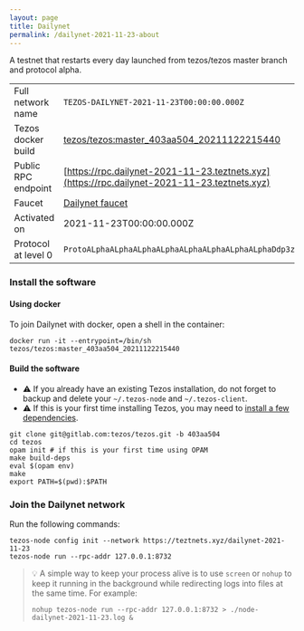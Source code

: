 ```yaml
---
layout: page
title: Dailynet
permalink: /dailynet-2021-11-23-about
---
```


A testnet that restarts every day launched from tezos/tezos master branch and protocol alpha.

| | |
|-------|---------------------|
| Full network name | `TEZOS-DAILYNET-2021-11-23T00:00:00.000Z` |
| Tezos docker build | [tezos/tezos:master_403aa504_20211122215440](https://hub.docker.com/r/tezos/tezos/tags?page=1&ordering=last_updated&name=master_403aa504_20211122215440) |
| Public RPC endpoint | [https://rpc.dailynet-2021-11-23.teztnets.xyz](https://rpc.dailynet-2021-11-23.teztnets.xyz) |
| Faucet | [Dailynet faucet](https://teztnets.xyz/dailynet-2021-11-23-faucet) |
| Activated on | 2021-11-23T00:00:00.000Z |
| Protocol at level 0 |  `ProtoALphaALphaALphaALphaALphaALphaALphaALphaDdp3zK` |




### Install the software

#### Using docker

To join Dailynet with docker, open a shell in the container:

```
docker run -it --entrypoint=/bin/sh tezos/tezos:master_403aa504_20211122215440
```

#### Build the software


- ⚠️  If you already have an existing Tezos installation, do not forget to backup and delete your `~/.tezos-node` and `~/.tezos-client`.
- ⚠️  If this is your first time installing Tezos, you may need to [install a few dependencies](https://tezos.gitlab.io/introduction/howtoget.html#setting-up-the-development-environment-from-scratch).

```
git clone git@gitlab.com:tezos/tezos.git -b 403aa504
cd tezos
opam init # if this is your first time using OPAM
make build-deps
eval $(opam env)
make
export PATH=$(pwd):$PATH
```

### Join the Dailynet network

Run the following commands:

```
tezos-node config init --network https://teztnets.xyz/dailynet-2021-11-23
tezos-node run --rpc-addr 127.0.0.1:8732
```

> 💡 A simple way to keep your process alive is to use `screen` or `nohup` to keep it running in the background while redirecting logs into files at the same time. For example:
>
> ```bash=13
> nohup tezos-node run --rpc-addr 127.0.0.1:8732 > ./node-dailynet-2021-11-23.log &
> ```


